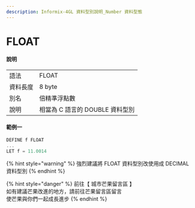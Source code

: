 ```yaml
---
description: Informix-4GL 資料型別說明_Number 資料型態
---
```


# FLOAT

#### 說明

|  |  |
| :--- | :--- |
| 語法 | FLOAT |
| 資料長度 | 8 byte |
| 別名 | 倍精準浮點數 |
| 說明 | 相當為 C 語言的 DOUBLE 資料型別 |

#### 範例一

```objectivec
DEFINE f FLOAT
...
LET f = 11.0014
```

{% hint style="warning" %}
強烈建議將 FLOAT 資料型別改使用成 DECIMAL 資料型別
{% endhint %}

{% hint style="danger" %}
前往【 城市芒果留言區 】  
如有建議芒果改進的地方，請前往芒果留言區留言  
使芒果與你們一起成長進步
{% endhint %}

